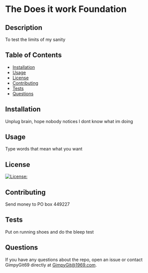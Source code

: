 # The Does it work Foundation

## Description

To test the limits of my sanity

## Table of Contents

- [Installation](#installation)
- [Usage](#usage)
- [License](#license)
- [Contributing](#contributing)
- [Tests](#tests)
- [Questions](#questions)

## Installation

Unplug brain, hope nobody notices I dont know what im doing

## Usage

Type words that mean what you want

## License

[![License: <LICENSE>](https://img.shields.io/badge/License-<LICENSE>-<COLOR>.svg)](<LINK>)


## Contributing

Send money to PO box 449227 

## Tests

Put on running shoes and do the bleep test

## Questions

If you have any questions about the repo, open an issue or contact GimpyGit69 directly at GimpyGit@1969.com.
